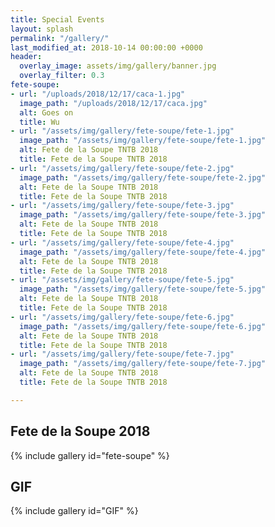 ```yaml
---
title: Special Events
layout: splash
permalink: "/gallery/"
last_modified_at: 2018-10-14 00:00:00 +0000
header:
  overlay_image: assets/img/gallery/banner.jpg
  overlay_filter: 0.3
fete-soupe:
- url: "/uploads/2018/12/17/caca-1.jpg"
  image_path: "/uploads/2018/12/17/caca.jpg"
  alt: Goes on
  title: Wu
- url: "/assets/img/gallery/fete-soupe/fete-1.jpg"
  image_path: "/assets/img/gallery/fete-soupe/fete-1.jpg"
  alt: Fete de la Soupe TNTB 2018
  title: Fete de la Soupe TNTB 2018
- url: "/assets/img/gallery/fete-soupe/fete-2.jpg"
  image_path: "/assets/img/gallery/fete-soupe/fete-2.jpg"
  alt: Fete de la Soupe TNTB 2018
  title: Fete de la Soupe TNTB 2018
- url: "/assets/img/gallery/fete-soupe/fete-3.jpg"
  image_path: "/assets/img/gallery/fete-soupe/fete-3.jpg"
  alt: Fete de la Soupe TNTB 2018
  title: Fete de la Soupe TNTB 2018
- url: "/assets/img/gallery/fete-soupe/fete-4.jpg"
  image_path: "/assets/img/gallery/fete-soupe/fete-4.jpg"
  alt: Fete de la Soupe TNTB 2018
  title: Fete de la Soupe TNTB 2018
- url: "/assets/img/gallery/fete-soupe/fete-5.jpg"
  image_path: "/assets/img/gallery/fete-soupe/fete-5.jpg"
  alt: Fete de la Soupe TNTB 2018
  title: Fete de la Soupe TNTB 2018
- url: "/assets/img/gallery/fete-soupe/fete-6.jpg"
  image_path: "/assets/img/gallery/fete-soupe/fete-6.jpg"
  alt: Fete de la Soupe TNTB 2018
  title: Fete de la Soupe TNTB 2018
- url: "/assets/img/gallery/fete-soupe/fete-7.jpg"
  image_path: "/assets/img/gallery/fete-soupe/fete-7.jpg"
  alt: Fete de la Soupe TNTB 2018
  title: Fete de la Soupe TNTB 2018

---
```

## Fete de la Soupe 2018

{% include gallery id="fete-soupe" %}

## GIF

{% include gallery id="GIF" %}